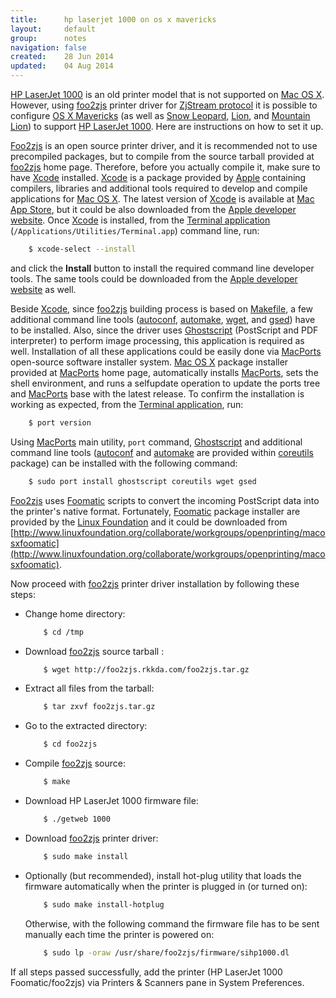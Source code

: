 ```yaml
---
title:      hp laserjet 1000 on os x mavericks
layout:     default
group:      notes
navigation: false
created:    28 Jun 2014
updated:    04 Aug 2014
---
```


[HP LaserJet 1000](http://h20565.www2.hp.com/portal/site/hpsc/template.PAGE/public/psi/swdHome?sp4ts.oid=45675&ac.admitted=1406812827187.876444892.492883150) is an old printer model that is not supported on [Mac OS X](https://www.apple.com/osx/). However, using [foo2zjs](http://foo2zjs.rkkda.com/) printer driver for [ZjStream protocol](http://www.undocprint.org/formats/page_description_languages/zjstream) it is possible to configure [OS X Mavericks](https://www.apple.com/osx/) (as well as [Snow Leopard](http://www.apple.com/support/snowleopard/), [Lion](http://www.apple.com/support/lion/), and [Mountain Lion](http://www.apple.com/support/osx/mountainlion/)) to support [HP LaserJet 1000](http://h20565.www2.hp.com/portal/site/hpsc/template.PAGE/public/psi/swdHome?sp4ts.oid=45675&ac.admitted=1406812827187.876444892.492883150). Here are instructions on how to set it up.

[Foo2zjs](http://foo2zjs.rkkda.com/) is an open source printer driver, and it is recommended not to use precompiled packages, but to compile from the source tarball provided at [foo2zjs](http://foo2zjs.rkkda.com/) home page. Therefore, before you actually compile it, make sure to have [Xcode](https://developer.apple.com/xcode/) installed. [Xcode](https://developer.apple.com/xcode/) is a package provided by [Apple](http://www.apple.com/) containing compilers, libraries and additional tools required to develop and compile applications for [Mac OS X](https://www.apple.com/osx/). The latest version of [Xcode](https://developer.apple.com/xcode/) is available at [Mac App Store](http://itunes.apple.com/us/app/xcode/id497799835), but it could be also downloaded from the [Apple developer website](https://developer.apple.com/downloads/). Once [Xcode](https://developer.apple.com/xcode/) is installed, from the [Terminal application](http://en.wikipedia.org/wiki/Terminal_(OS_X)) (```/Applications/Utilities/Terminal.app```) command line, run:

```bash
    $ xcode-select --install
```

and click the __Install__ button to install the required command line developer tools. The same tools could be downloaded from the [Apple developer website](https://developer.apple.com/downloads/) as well.

Beside [Xcode](https://developer.apple.com/xcode/), since [foo2zjs](http://foo2zjs.rkkda.com/) building process is based on [Makefile](http://www.gnu.org/prep/standards/html_node/Makefile-Conventions.html), a few additional command line tools ([autoconf](https://www.gnu.org/software/autoconf/), [automake](https://www.gnu.org/software/automake/), [wget](https://www.gnu.org/software/wget/), and [gsed](https://www.gnu.org/software/gsed/)) have to be installed. Also, since the driver uses [Ghostscript](http://www.ghostscript.com/) (PostScript and PDF interpreter) to perform image processing, this application is required as well. Installation of all these applications could be easily done via [MacPorts](https://www.macports.org/) open-source software installer system. [Mac OS X](https://www.apple.com/osx/) package installer provided at [MacPorts](https://www.macports.org/) home page, automatically installs [MacPorts](https://www.macports.org/), sets the shell environment, and runs a selfupdate operation to update the ports tree and [MacPorts](https://www.macports.org/) base with the latest release. To confirm the installation is working as expected, from the [Terminal application](http://en.wikipedia.org/wiki/Terminal_(OS_X)), run:

```bash
    $ port version
```

Using [MacPorts](https://www.macports.org/) main utility, ```port``` command, [Ghostscript](http://www.ghostscript.com/) and additional command line tools ([autoconf](https://www.gnu.org/software/autoconf/) and [automake](https://www.gnu.org/software/automake/) are provided within [coreutils](https://www.macports.org/ports.php?by=library&substr=coreutils) package) can be installed with the following command:

```bash
    $ sudo port install ghostscript coreutils wget gsed
```

[Foo2zjs](http://foo2zjs.rkkda.com/) uses [Foomatic](http://www.linuxfoundation.org/collaborate/workgroups/openprinting/databasefoomatic) scripts to convert the incoming PostScript data into the printer's native format. Fortunately, [Foomatic](http://www.linuxfoundation.org/collaborate/workgroups/openprinting/databasefoomatic) package installer are provided by the [Linux Foundation](http://www.linuxfoundation.org) and it could be downloaded from [http://www.linuxfoundation.org/collaborate/workgroups/openprinting/macosxfoomatic](http://www.linuxfoundation.org/collaborate/workgroups/openprinting/macosxfoomatic).

Now proceed with [foo2zjs](http://foo2zjs.rkkda.com/) printer driver installation by following these steps:

 - Change home directory:

    ```bash
        $ cd /tmp
    ``` 

 - Download [foo2zjs](http://foo2zjs.rkkda.com/) source tarball :

    ```bash
        $ wget http://foo2zjs.rkkda.com/foo2zjs.tar.gz
    ``` 

 - Extract all files from the tarball:

    ```bash
        $ tar zxvf foo2zjs.tar.gz
    ``` 

 - Go to the extracted directory:

    ```bash
        $ cd foo2zjs
    ``` 

 - Compile [foo2zjs](http://foo2zjs.rkkda.com/) source:

    ```bash
        $ make
    ``` 
 - Download HP LaserJet 1000 firmware file:

    ```bash
        $ ./getweb 1000
    ``` 

 - Download [foo2zjs](http://foo2zjs.rkkda.com/) printer driver:

    ```bash
        $ sudo make install
    ``` 

 - Optionally (but recommended), install hot-plug utility that loads the firmware automatically when the printer is plugged in (or turned on):

    ```bash
        $ sudo make install-hotplug
    ```

    Otherwise, with the following command the firmware file has to be sent manually each time the printer is powered on:

    ```bash
        $ sudo lp -oraw /usr/share/foo2zjs/firmware/sihp1000.dl
    ```

If all steps passed successfully, add the printer (HP LaserJet 1000 Foomatic/foo2zjs) via Printers & Scanners pane in System Preferences. 
